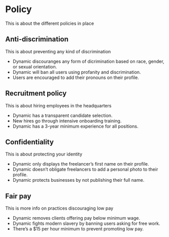 # Policy

This is about the different policies in place

## Anti-discrimination

This is about preventing any kind of discrimination

- Dynamic discouranges any form of dicrimination based on race, gender, or sexual orientation.
- Dynamic will ban all users using profanity and discrimination.
- Users are encouraged to add their pronouns on their profile.

## Recruitment policy

This is about hiring employees in the headquarters

- Dynamic has a transparent candidate selection.
- New hires go through intensive onboarding training.
- Dynamic has a 3-year minimum experience for all positions.

## Confidentiality

This is about protecting your identity

- Dynamic only displays the freelancer’s first name on their profile.
- Dynamic doesn’t obligate freelancers to add a personal photo to their profile.
- Dynamic protects businesses by not publishing their full name.

## Fair pay

This is more info on practices discouraging low pay

- Dynamic removes clients offering pay below minimum wage.
- Dynamic fights modern slavery by banning users asking for free work.
- There’s a $15 per hour minimum to prevent promoting low pay.